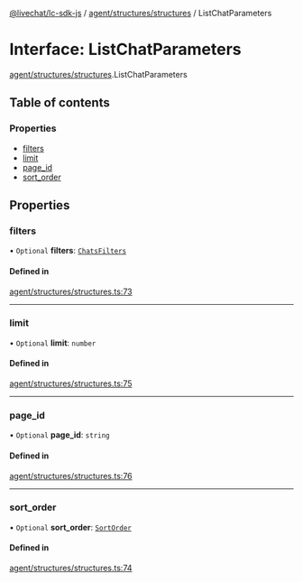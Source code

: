 [@livechat/lc-sdk-js](../README.md) / [agent/structures/structures](../modules/agent_structures_structures.md) / ListChatParameters

# Interface: ListChatParameters

[agent/structures/structures](../modules/agent_structures_structures.md).ListChatParameters

## Table of contents

### Properties

- [filters](agent_structures_structures.ListChatParameters.md#filters)
- [limit](agent_structures_structures.ListChatParameters.md#limit)
- [page\_id](agent_structures_structures.ListChatParameters.md#page_id)
- [sort\_order](agent_structures_structures.ListChatParameters.md#sort_order)

## Properties

### filters

• `Optional` **filters**: [`ChatsFilters`](agent_structures_filters.ChatsFilters.md)

#### Defined in

[agent/structures/structures.ts:73](https://github.com/livechat/lc-sdk-js/blob/c7b3817/src/agent/structures/structures.ts#L73)

___

### limit

• `Optional` **limit**: `number`

#### Defined in

[agent/structures/structures.ts:75](https://github.com/livechat/lc-sdk-js/blob/c7b3817/src/agent/structures/structures.ts#L75)

___

### page\_id

• `Optional` **page\_id**: `string`

#### Defined in

[agent/structures/structures.ts:76](https://github.com/livechat/lc-sdk-js/blob/c7b3817/src/agent/structures/structures.ts#L76)

___

### sort\_order

• `Optional` **sort\_order**: [`SortOrder`](../enums/agent_structures_structures.SortOrder.md)

#### Defined in

[agent/structures/structures.ts:74](https://github.com/livechat/lc-sdk-js/blob/c7b3817/src/agent/structures/structures.ts#L74)
